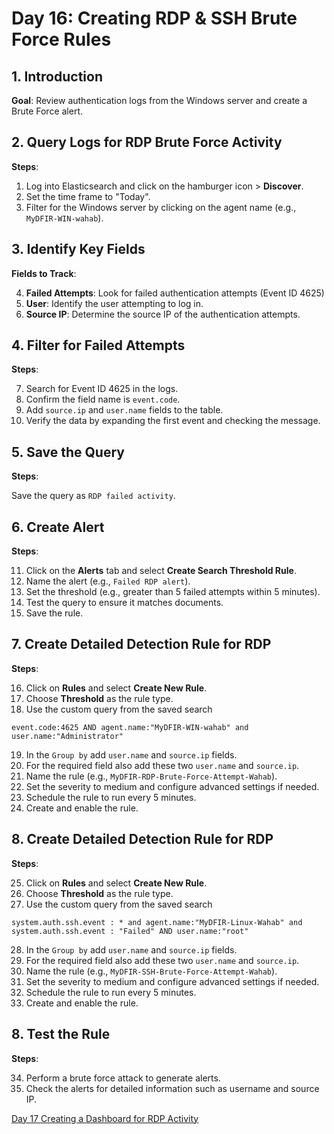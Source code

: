 # Day 16: Creating RDP & SSH Brute Force Rules
## 1. Introduction

**Goal**: Review authentication logs from the Windows server and create a Brute Force alert.

## 2. Query Logs for RDP Brute Force Activity

**Steps**:

1. Log into Elasticsearch and click on the hamburger icon > **Discover**.
2. Set the time frame to "Today".
3. Filter for the Windows server by clicking on the agent name (e.g., `MyDFIR-WIN-wahab`).

## 3. Identify Key Fields

**Fields to Track**:

4. **Failed Attempts**: Look for failed authentication attempts (Event ID 4625)
5. **User**: Identify the user attempting to log in.
6. **Source IP**: Determine the source IP of the authentication attempts.

## 4. Filter for Failed Attempts

**Steps**:

7. Search for Event ID 4625 in the logs.
8. Confirm the field name is `event.code`.
9. Add `source.ip` and `user.name` fields to the table.
10. Verify the data by expanding the first event and checking the message.

## 5. Save the Query

**Steps**:

Save the query as `RDP failed activity`.

## 6. Create Alert

**Steps**:

11. Click on the **Alerts** tab and select **Create Search Threshold Rule**.
12. Name the alert (e.g., `Failed RDP alert`).
13. Set the threshold (e.g., greater than 5 failed attempts within 5 minutes).
14. Test the query to ensure it matches documents.
15. Save the rule.

## 7. Create Detailed Detection Rule for RDP

**Steps**:

16. Click on **Rules** and select **Create New Rule**.
17. Choose **Threshold** as the rule type.
18. Use the custom query from the saved search

```
event.code:4625 AND agent.name:"MyDFIR-WIN-wahab" and user.name:"Administrator" 
```

19. In the `Group by` add `user.name` and `source.ip` fields.
20. For the required field also add these two `user.name` and `source.ip`.
21. Name the rule (e.g., `MyDFIR-RDP-Brute-Force-Attempt-Wahab`).
22. Set the severity to medium and configure advanced settings if needed.
23. Schedule the rule to run every 5 minutes.
24. Create and enable the rule.

## 8. Create Detailed Detection Rule for RDP

**Steps**:

25. Click on **Rules** and select **Create New Rule**.
26. Choose **Threshold** as the rule type.
27. Use the custom query from the saved search

```
system.auth.ssh.event : * and agent.name:"MyDFIR-Linux-Wahab" and system.auth.ssh.event : "Failed" AND user.name:"root" 
```

28. In the `Group by` add `user.name` and `source.ip` fields.
29. For the required field also add these two `user.name` and `source.ip`.
30. Name the rule (e.g., `MyDFIR-SSH-Brute-Force-Attempt-Wahab`).
31. Set the severity to medium and configure advanced settings if needed.
32. Schedule the rule to run every 5 minutes.
33. Create and enable the rule.

## 8. Test the Rule

**Steps**:

34. Perform a brute force attack to generate alerts.
35. Check the alerts for detailed information such as username and source IP.

[Day 17 Creating a Dashboard for RDP Activity](Day%2017%20Creating%20a%20Dashboard%20for%20RDP%20Activity.md)